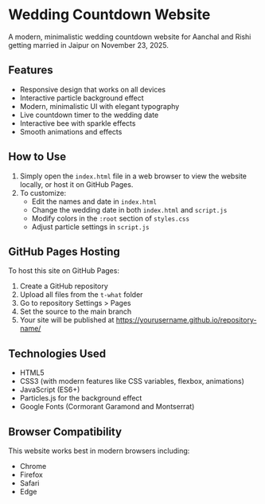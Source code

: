 # Wedding Countdown Website

A modern, minimalistic wedding countdown website for Aanchal and Rishi getting married in Jaipur on November 23, 2025.

## Features

- Responsive design that works on all devices
- Interactive particle background effect
- Modern, minimalistic UI with elegant typography
- Live countdown timer to the wedding date
- Interactive bee with sparkle effects
- Smooth animations and effects

## How to Use

1. Simply open the `index.html` file in a web browser to view the website locally, or host it on GitHub Pages.
2. To customize:
   - Edit the names and date in `index.html`
   - Change the wedding date in both `index.html` and `script.js`
   - Modify colors in the `:root` section of `styles.css`
   - Adjust particle settings in `script.js`

## GitHub Pages Hosting

To host this site on GitHub Pages:

1. Create a GitHub repository
2. Upload all files from the `t-what` folder
3. Go to repository Settings > Pages
4. Set the source to the main branch
5. Your site will be published at https://yourusername.github.io/repository-name/


## Technologies Used

- HTML5
- CSS3 (with modern features like CSS variables, flexbox, animations)
- JavaScript (ES6+)
- Particles.js for the background effect
- Google Fonts (Cormorant Garamond and Montserrat)

## Browser Compatibility

This website works best in modern browsers including:
- Chrome
- Firefox
- Safari
- Edge 